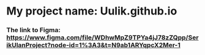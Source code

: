 # My project name: Uulik.github.io

### The link to Figma: https://www.figma.com/file/WDhwMpZ9TPYa4jJ78zZQpp/SerikUlanProject?node-id=1%3A3&t=N9ab1ARYqpcX2Mer-1
